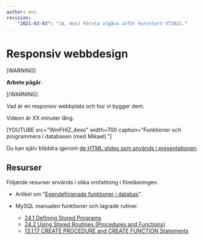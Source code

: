```yaml
---
author: mos
revision:
    "2021-03-03": "(A, mos) Första utgåva inför kursstart VT2021."
...
```

Responsiv webbdesign
====================

[WARNING]

**Arbete pågår**.

[/WARNING]

Vad är en responsiv webbplats och hur vi bygger dem.

Videon är XX minuter lång.

[YOUTUBE src="WmFHIZ_4exo" width=700 caption="Funktioner och programmera i databasen (med Mikael)."]

Du kan själv bläddra igenom [de HTML slides som används i presentationen](kursmaterial/databas/forelasning/v1/f06-funktioner/slide.html).



Resurser
------------------------

Följande resurser används i olika omfattning i föreläsningen.

* Artikel om "[Egendefinierade funktioner i databas](kunskap/egen-definierade-funktioner-i-databas)".

* MySQL manualen funktioner och lagrade rutiner.
    * [24.1 Defining Stored Programs](https://dev.mysql.com/doc/refman/8.0/en/stored-programs-defining.html)
    * [24.2 Using Stored Routines (Procedures and Functions)](https://dev.mysql.com/doc/refman/8.0/en/stored-routines.html)
    * [13.1.17 CREATE PROCEDURE and CREATE FUNCTION Statements](https://dev.mysql.com/doc/refman/8.0/en/create-procedure.html)

